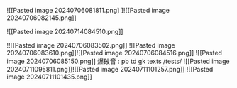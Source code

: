 ![[Pasted image 20240706081811.png]
]![[Pasted image 20240706082145.png]]

![[Pasted image 20240714084510.png]]



!![[Pasted image 20240706083502.png]]
![[Pasted image 20240706083610.png]]![[Pasted image 20240706084516.png]]
![[Pasted image 20240706085150.png]]
爆破音 :
	pb td gk
	texts /tests/
	![[Pasted image 20240711095811.png]]![[Pasted image 20240711101257.png]]
	![[Pasted image 20240711101435.png]]
	